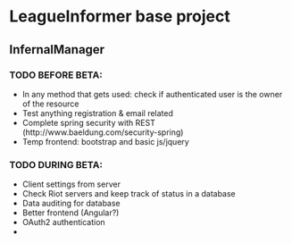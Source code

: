 <h1>LeagueInformer base project</h1>
<h2>InfernalManager</h2>
<h3>TODO BEFORE BETA:</h3>	
<ul>
<li>In any method that gets used: check if authenticated user is the owner of the resource</li>
<li>Test anything registration & email related</li>
<li>Complete spring security with REST (http://www.baeldung.com/security-spring)</li>
<li>Temp frontend: bootstrap and basic js/jquery </li>
</ul>

<h3>TODO DURING BETA:</h3>	
<ul>
<li>Client settings from server</li>
<li>Check Riot servers and keep track of status in a database</li>
<li>Data auditing for database</li>
<li>Better frontend (Angular?)</li>
<li>OAuth2 authentication<li>
</ul>
